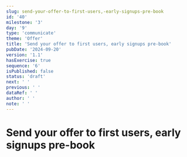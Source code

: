 ```yaml
---
slug: send-your-offer-to-first-users,-early-signups-pre-book
id: '40'
milestone: '3'
day: '9'
type: 'communicate'
theme: 'Offer'
title: 'Send your offer to first users, early signups pre-book'
pubDate: '2024-09-20'
version: '1.1'
hasExercise: true
sequence: '6'
isPublished: false
status: 'draft'
next: ' '
previous: ' '
dataRef: ' '
author: ' '
note: ' '
---
```

# Send your offer to first users, early signups pre-book
